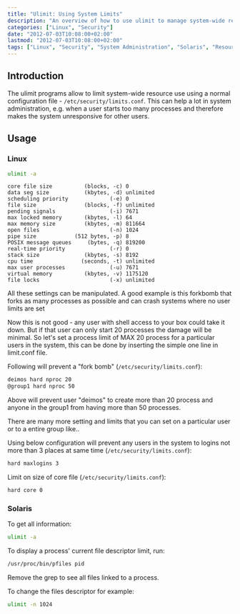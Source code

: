 ```yaml
---
title: "Ulimit: Using System Limits"
description: "An overview of how to use ulimit to manage system-wide resource limits for users and processes on Linux and Solaris systems."
categories: ["Linux", "Security"]
date: "2012-07-03T10:08:00+02:00"
lastmod: "2012-07-03T10:08:00+02:00"
tags: ["Linux", "Security", "System Administration", "Solaris", "Resource Management"]
---
```


## Introduction

The ulimit programs allow to limit system-wide resource use using a normal configuration file - `/etc/security/limits.conf`. This can help a lot in system administration, e.g. when a user starts too many processes and therefore makes the system unresponsive for other users.

## Usage

### Linux

```bash
ulimit -a
```

```
core file size          (blocks, -c) 0
data seg size           (kbytes, -d) unlimited
scheduling priority             (-e) 0
file size               (blocks, -f) unlimited
pending signals                 (-i) 7671
max locked memory       (kbytes, -l) 64
max memory size         (kbytes, -m) 811664
open files                      (-n) 1024
pipe size            (512 bytes, -p) 8
POSIX message queues     (bytes, -q) 819200
real-time priority              (-r) 0
stack size              (kbytes, -s) 8192
cpu time               (seconds, -t) unlimited
max user processes              (-u) 7671
virtual memory          (kbytes, -v) 1175120
file locks                      (-x) unlimited
```

All these settings can be manipulated. A good example is this forkbomb that forks as many processes as possible and can crash systems where no user limits are set

Now this is not good - any user with shell access to your box could take it down. But if that user can only start 20 processes the damage will be minimal. So let's set a process limit of MAX 20 process for a particular users in the system, this can be done by inserting the simple one line in limit.conf file.

Following will prevent a "fork bomb" (`/etc/security/limits.conf`):

```bash
deimos hard nproc 20
@group1 hard nproc 50
```

Above will prevent user "deimos" to create more than 20 process and anyone in the group1 from having more than 50 processes.

There are many more setting and limits that you can set on a particular user or to a entire group like..

Using below configuration will prevent any users in the system to logins not more than 3 places at same time (`/etc/security/limits.conf`):

```bash
hard maxlogins 3
```

Limit on size of core file (`/etc/security/limits.conf`):

```bash
hard core 0
```

### Solaris

To get all information:

```bash
ulimit -a
```

To display a process' current file descriptor limit, run:

```bash
/usr/proc/bin/pfiles pid
```

Remove the grep to see all files linked to a process.

To change the files descriptor for example:

```bash
ulimit -n 1024
```
